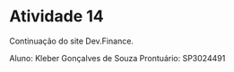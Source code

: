 # Atividade 14

Continuação do site Dev.Finance.

Aluno: Kleber Gonçalves de Souza
Prontuário: SP3024491